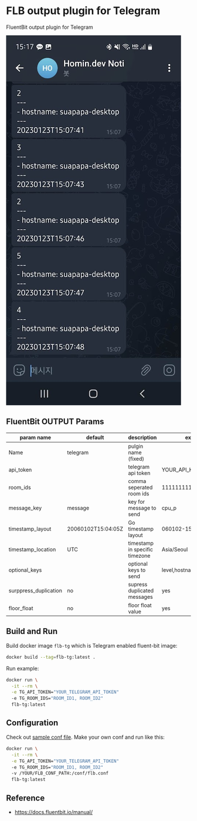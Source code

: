 # FLB output plugin for Telegram

FluentBit output plugin for Telegram

![screenshot](_image/screenshot.jpg)

## FluentBit OUTPUT Params

| param name            | default            | description                    | example               | mandatory |
|-----------------------|--------------------|--------------------------------|-----------------------|-----------|
| Name                  | telegram           | pulgin name (fixed)            |                       | yes       |
| api_token             |                    | telegram api token             | YOUR_API_KEY          | yes       |
| room_ids              |                    | comma seperated room ids       | 1111111111,2222222222 | yes       |
| message_key           | message            | key for message to send        | cpu_p                 | no        |
| timestamp_layout      | 20060102T15:04:05Z | Go timestamp layout            | 060102-150405         | no        |
| timestamp_location    | UTC                | timestamp in specific timezone | Asia/Seoul            | no        |
| optional_keys         |                    | optional keys to send          | level,hostname        | no        |
| surppress_duplication | no                 | supress duplicated messages    | yes                   | no        |
| floor_float           | no                 | floor float value              | yes                   | no        |

## Build and Run

Build docker image `flb-tg` which is Telegram enabled fluent-bit image:

```bash
docker build --tag=flb-tg:latest .
```

Run example:

```bash
docker run \
  -it --rm \
  -e TG_API_TOKEN="YOUR_TELEGRAM_API_TOKEN"
  -e TG_ROOM_IDS="ROOM_ID1, ROOM_ID2"
  flb-tg:latest
```

## Configuration

Check out [sample conf file](conf/flb.conf).
Make your own conf and run like this:

```bash
docker run \
  -it --rm \
  -e TG_API_TOKEN="YOUR_TELEGRAM_API_TOKEN"
  -e TG_ROOM_IDS="ROOM_ID1, ROOM_ID2"
  -v /YOUR/FLB_CONF_PATH:/conf/flb.conf
  flb-tg:latest
```

## Reference

- <https://docs.fluentbit.io/manual/>
